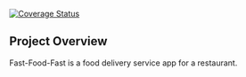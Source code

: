 [![Coverage Status](https://coveralls.io/repos/github/okellogabrielinnocent/fastfoodreact/badge.svg?branch=develop)](https://coveralls.io/github/okellogabrielinnocent/fastfoodreact?branch=develop)
## Project Overview
Fast-Food-Fast is a food delivery service app for a restaurant.